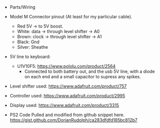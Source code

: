 * Parts/Wiring
- Model M Connector pinout (At least for my particular cable). 
  - Red 5V -> to 5V boost.
  - White: data -> through level shifter -> A0
  - Brown: clock -> through level shifter -> A1
  - Black: Gnd
  - Silver: Sheathe


- 5V line to keyboard:
  - U1V10F5: https://www.pololu.com/product/2564 
    - Connected to both battery out, and the usb 5V line, with a diode on each end and a small capacitor to supress any spikes.

- Level shifter used: https://www.adafruit.com/product/757

- Controller used: https://www.adafruit.com/product/2995

- Display used: https://www.adafruit.com/product/3315




* PS2 Code
  Pulled and modified from github snippet here.
  https://gist.github.com/DorianRudolph/ca283dfdfd185bc812b7

